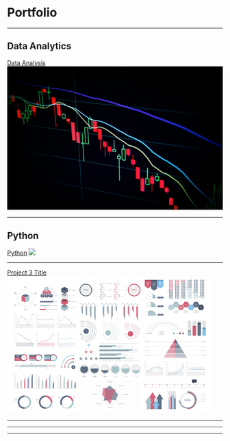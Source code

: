 # Portfolio

---

## Data Analytics

[Data Analysis](https://github.com/Rene0rtiz/data_analysis)
<img src="images/data_analysis.jpg?raw=true"/>

---
## Python
[Python](https://github.com/Rene0rtiz/python)
<img src="images/python-render.jpg.jpg?raw=true"/>

---
[Project 3 Title](http://example.com/)
<img src="images/dummy_thumbnail.jpg?raw=true"/>

---

<!--### Category Name 2

- [Project 1 Title](http://example.com/)
- [Project 2 Title](http://example.com/)
- [Project 3 Title](http://example.com/)
- [Project 4 Title](http://example.com/)
- [Project 5 Title](http://example.com/)
-->

---

---
